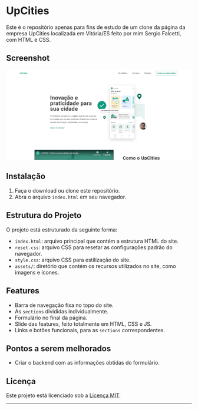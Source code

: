 # UpCities

Este é o repositório apenas para fins de estudo de um clone da página da empresa UpCities localizada em Vitória/ES feito por mim Sergio Falcetti, com HTML e CSS.

## Screenshot

![Screenshot UpCities](/assets/screenshot.png#vitrinedev)

## Instalação

1. Faça o download ou clone este repositório.
2. Abra o arquivo `index.html` em seu navegador.

## Estrutura do Projeto

O projeto está estruturado da seguinte forma:

- `index.html`: arquivo principal que contém a estrutura HTML do site.
- `reset.css`: arquivo CSS para resetar as configurações padrão do navegador.
- `style.css`: arquivo CSS para estilização do site.
- `assets/`: diretório que contém os recursos utilizados no site, como imagens e ícones.

## Features

- Barra de navegação fixa no topo do site.
- As `sections` divididas individualmente.
- Formulário no final da página.
- Slide das features, feito totalmente em HTML, CSS e JS.
- Links e botões funcionais, para as `sections` correspondentes.

## Pontos a serem melhorados

- Criar o backend com as informações obtidas do formulário.

## Licença

Este projeto está licenciado sob a [Licença MIT](LICENSE).

---

